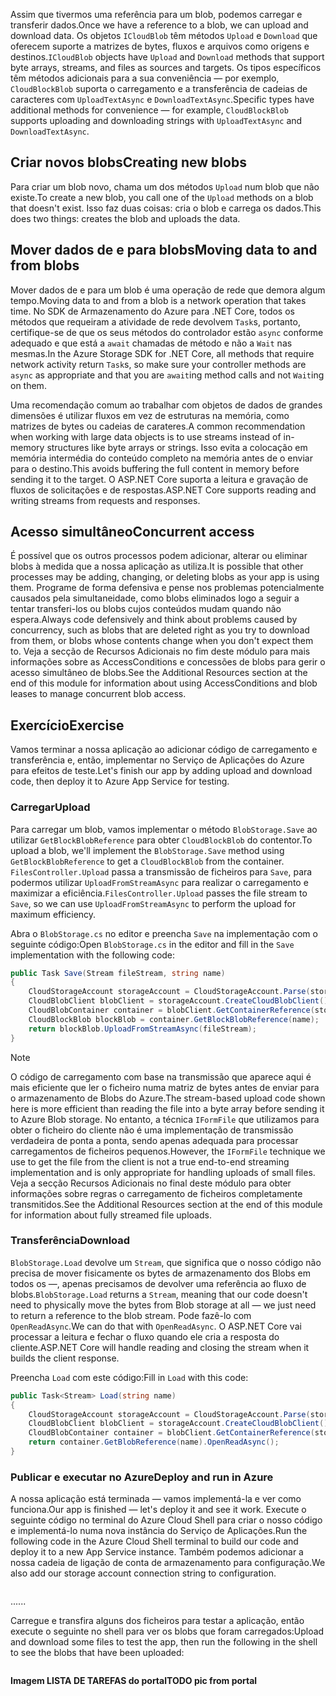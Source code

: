 <span data-ttu-id="a4ad1-101">Assim que tivermos uma referência para um blob, podemos carregar e transferir dados.</span><span class="sxs-lookup"><span data-stu-id="a4ad1-101">Once we have a reference to a blob, we can upload and download data.</span></span> <span data-ttu-id="a4ad1-102">Os objetos `ICloudBlob` têm métodos `Upload` e `Download` que oferecem suporte a matrizes de bytes, fluxos e arquivos como origens e destinos.</span><span class="sxs-lookup"><span data-stu-id="a4ad1-102">`ICloudBlob` objects have `Upload` and `Download` methods that support byte arrays, streams, and files as sources and targets.</span></span> <span data-ttu-id="a4ad1-103">Os tipos específicos têm métodos adicionais para a sua conveniência &mdash; por exemplo, `CloudBlockBlob` suporta o carregamento e a transferência de cadeias de caracteres com `UploadTextAsync` e `DownloadTextAsync`.</span><span class="sxs-lookup"><span data-stu-id="a4ad1-103">Specific types have additional methods for convenience &mdash; for example, `CloudBlockBlob` supports uploading and downloading strings with `UploadTextAsync` and `DownloadTextAsync`.</span></span>

## <a name="creating-new-blobs"></a><span data-ttu-id="a4ad1-104">Criar novos blobs</span><span class="sxs-lookup"><span data-stu-id="a4ad1-104">Creating new blobs</span></span>

<span data-ttu-id="a4ad1-105">Para criar um blob novo, chama um dos métodos `Upload` num blob que não existe.</span><span class="sxs-lookup"><span data-stu-id="a4ad1-105">To create a new blob, you call one of the `Upload` methods on a blob that doesn't exist.</span></span> <span data-ttu-id="a4ad1-106">Isso faz duas coisas: cria o blob e carrega os dados.</span><span class="sxs-lookup"><span data-stu-id="a4ad1-106">This does two things: creates the blob and uploads the data.</span></span> 

## <a name="moving-data-to-and-from-blobs"></a><span data-ttu-id="a4ad1-107">Mover dados de e para blobs</span><span class="sxs-lookup"><span data-stu-id="a4ad1-107">Moving data to and from blobs</span></span>

<span data-ttu-id="a4ad1-108">Mover dados de e para um blob é uma operação de rede que demora algum tempo.</span><span class="sxs-lookup"><span data-stu-id="a4ad1-108">Moving data to and from a blob is a network operation that takes time.</span></span> <span data-ttu-id="a4ad1-109">No SDK de Armazenamento do Azure para .NET Core, todos os métodos que requeiram a atividade de rede devolvem `Task`s, portanto, certifique-se de que os seus métodos do controlador estão `async` conforme adequado e que está a `await` chamadas de método e não a `Wait` nas mesmas.</span><span class="sxs-lookup"><span data-stu-id="a4ad1-109">In the Azure Storage SDK for .NET Core, all methods that require network activity return `Task`s, so make sure your controller methods are `async` as appropriate and that you are `await`ing method calls and not `Wait`ing on them.</span></span>

<span data-ttu-id="a4ad1-110">Uma recomendação comum ao trabalhar com objetos de dados de grandes dimensões é utilizar fluxos em vez de estruturas na memória, como matrizes de bytes ou cadeias de carateres.</span><span class="sxs-lookup"><span data-stu-id="a4ad1-110">A common recommendation when working with large data objects is to use streams instead of in-memory structures like byte arrays or strings.</span></span> <span data-ttu-id="a4ad1-111">Isso evita a colocação em memória intermédia do conteúdo completo na memória antes de o enviar para o destino.</span><span class="sxs-lookup"><span data-stu-id="a4ad1-111">This avoids buffering the full content in memory before sending it to the target.</span></span> <span data-ttu-id="a4ad1-112">O ASP.NET Core suporta a leitura e gravação de fluxos de solicitações e de respostas.</span><span class="sxs-lookup"><span data-stu-id="a4ad1-112">ASP.NET Core supports reading and writing streams from requests and responses.</span></span>

## <a name="concurrent-access"></a><span data-ttu-id="a4ad1-113">Acesso simultâneo</span><span class="sxs-lookup"><span data-stu-id="a4ad1-113">Concurrent access</span></span>

<span data-ttu-id="a4ad1-114">É possível que os outros processos podem adicionar, alterar ou eliminar blobs à medida que a nossa aplicação as utiliza.</span><span class="sxs-lookup"><span data-stu-id="a4ad1-114">It is possible that other processes may be adding, changing, or deleting blobs as your app is using them.</span></span> <span data-ttu-id="a4ad1-115">Programe de forma defensiva e pense nos problemas potencialmente causados pela simultaneidade, como blobs eliminados logo a seguir a tentar transferi-los ou blobs cujos conteúdos mudam quando não espera.</span><span class="sxs-lookup"><span data-stu-id="a4ad1-115">Always code defensively and think about problems caused by concurrency, such as blobs that are deleted right as you try to download from them, or blobs whose contents change when you don't expect them to.</span></span> <span data-ttu-id="a4ad1-116">Veja a secção de Recursos Adicionais no fim deste módulo para mais informações sobre as AccessConditions e concessões de blobs para gerir o acesso simultâneo de blobs.</span><span class="sxs-lookup"><span data-stu-id="a4ad1-116">See the Additional Resources section at the end of this module for information about using AccessConditions and blob leases to manage concurrent blob access.</span></span>

## <a name="exercise"></a><span data-ttu-id="a4ad1-117">Exercício</span><span class="sxs-lookup"><span data-stu-id="a4ad1-117">Exercise</span></span>

<span data-ttu-id="a4ad1-118">Vamos terminar a nossa aplicação ao adicionar código de carregamento e transferência e, então, implementar no Serviço de Aplicações do Azure para efeitos de teste.</span><span class="sxs-lookup"><span data-stu-id="a4ad1-118">Let's finish our app by adding upload and download code, then deploy it to Azure App Service for testing.</span></span>

### <a name="upload"></a><span data-ttu-id="a4ad1-119">Carregar</span><span class="sxs-lookup"><span data-stu-id="a4ad1-119">Upload</span></span>

<span data-ttu-id="a4ad1-120">Para carregar um blob, vamos implementar o método `BlobStorage.Save` ao utilizar `GetBlockBlobReference` para obter `CloudBlockBlob` do contentor.</span><span class="sxs-lookup"><span data-stu-id="a4ad1-120">To upload a blob, we'll implement the `BlobStorage.Save` method using `GetBlockBlobReference` to get a `CloudBlockBlob` from the container.</span></span> <span data-ttu-id="a4ad1-121">`FilesController.Upload` passa a transmissão de ficheiros para `Save`, para podermos utilizar `UploadFromStreamAsync` para realizar o carregamento e maximizar a eficiência.</span><span class="sxs-lookup"><span data-stu-id="a4ad1-121">`FilesController.Upload` passes the file stream to `Save`, so we can use `UploadFromStreamAsync` to perform the upload for maximum efficiency.</span></span>

<span data-ttu-id="a4ad1-122">Abra o `BlobStorage.cs` no editor e preencha `Save` na implementação com o seguinte código:</span><span class="sxs-lookup"><span data-stu-id="a4ad1-122">Open `BlobStorage.cs` in the editor and fill in the `Save` implementation with the following code:</span></span>

```csharp
public Task Save(Stream fileStream, string name)
{
    CloudStorageAccount storageAccount = CloudStorageAccount.Parse(storageConfig.ConnectionString);
    CloudBlobClient blobClient = storageAccount.CreateCloudBlobClient();
    CloudBlobContainer container = blobClient.GetContainerReference(storageConfig.FileContainerName);
    CloudBlockBlob blockBlob = container.GetBlockBlobReference(name);
    return blockBlob.UploadFromStreamAsync(fileStream);
}
```

> [!NOTE]
> <span data-ttu-id="a4ad1-123">O código de carregamento com base na transmissão que aparece aqui é mais eficiente que ler o ficheiro numa matriz de bytes antes de enviar para o armazenamento de Blobs do Azure.</span><span class="sxs-lookup"><span data-stu-id="a4ad1-123">The stream-based upload code shown here is more efficient than reading the file into a byte array before sending it to Azure Blob storage.</span></span> <span data-ttu-id="a4ad1-124">No entanto, a técnica `IFormFile` que utilizamos para obter o ficheiro do cliente não é uma implementação de transmissão verdadeira de ponta a ponta, sendo apenas adequada para processar carregamentos de ficheiros pequenos.</span><span class="sxs-lookup"><span data-stu-id="a4ad1-124">However, the `IFormFile` technique we use to get the file from the client is not a true end-to-end streaming implementation and is only appropriate for handling uploads of small files.</span></span> <span data-ttu-id="a4ad1-125">Veja a secção Recursos Adicionais no final deste módulo para obter informações sobre regras o carregamento de ficheiros completamente transmitidos.</span><span class="sxs-lookup"><span data-stu-id="a4ad1-125">See the Additional Resources section at the end of this module for information about fully streamed file uploads.</span></span>

### <a name="download"></a><span data-ttu-id="a4ad1-126">Transferência</span><span class="sxs-lookup"><span data-stu-id="a4ad1-126">Download</span></span>

<span data-ttu-id="a4ad1-127">`BlobStorage.Load` devolve um `Stream`, que significa que o nosso código não precisa de mover fisicamente os bytes de armazenamento dos Blobs em todos os &mdash;, apenas precisamos de devolver uma referência ao fluxo de blobs.</span><span class="sxs-lookup"><span data-stu-id="a4ad1-127">`BlobStorage.Load` returns a `Stream`, meaning that our code doesn't need to physically move the bytes from Blob storage at all &mdash; we just need to return a reference to the blob stream.</span></span> <span data-ttu-id="a4ad1-128">Pode fazê-lo com `OpenReadAsync`.</span><span class="sxs-lookup"><span data-stu-id="a4ad1-128">We can do that with `OpenReadAsync`.</span></span> <span data-ttu-id="a4ad1-129">O ASP.NET Core vai processar a leitura e fechar o fluxo quando ele cria a resposta do cliente.</span><span class="sxs-lookup"><span data-stu-id="a4ad1-129">ASP.NET Core will handle reading and closing the stream when it builds the client response.</span></span>

<span data-ttu-id="a4ad1-130">Preencha `Load` com este código:</span><span class="sxs-lookup"><span data-stu-id="a4ad1-130">Fill in `Load` with this code:</span></span>

```csharp
public Task<Stream> Load(string name)
{
    CloudStorageAccount storageAccount = CloudStorageAccount.Parse(storageConfig.ConnectionString);
    CloudBlobClient blobClient = storageAccount.CreateCloudBlobClient();
    CloudBlobContainer container = blobClient.GetContainerReference(storageConfig.FileContainerName);
    return container.GetBlobReference(name).OpenReadAsync();
}
```

### <a name="deploy-and-run-in-azure"></a><span data-ttu-id="a4ad1-131">Publicar e executar no Azure</span><span class="sxs-lookup"><span data-stu-id="a4ad1-131">Deploy and run in Azure</span></span>

<span data-ttu-id="a4ad1-132">A nossa aplicação está terminada &mdash; vamos implementá-la e ver como funciona.</span><span class="sxs-lookup"><span data-stu-id="a4ad1-132">Our app is finished &mdash; let's deploy it and see it work.</span></span> <span data-ttu-id="a4ad1-133">Execute o seguinte código no terminal do Azure Cloud Shell para criar o nosso código e implementá-lo numa nova instância do Serviço de Aplicações.</span><span class="sxs-lookup"><span data-stu-id="a4ad1-133">Run the following code in the Azure Cloud Shell terminal to build our code and deploy it to a new App Service instance.</span></span> <span data-ttu-id="a4ad1-134">Também podemos adicionar a nossa cadeia de ligação de conta de armazenamento para configuração.</span><span class="sxs-lookup"><span data-stu-id="a4ad1-134">We also add our storage account connection string to configuration.</span></span>

```console

```

<span data-ttu-id="a4ad1-135">...</span><span class="sxs-lookup"><span data-stu-id="a4ad1-135">...</span></span>

<span data-ttu-id="a4ad1-136">Carregue e transfira alguns dos ficheiros para testar a aplicação, então execute o seguinte no shell para ver os blobs que foram carregados:</span><span class="sxs-lookup"><span data-stu-id="a4ad1-136">Upload and download some files to test the app, then run the following in the shell to see the blobs that have been uploaded:</span></span>

```console

```

<span data-ttu-id="a4ad1-137">**Imagem LISTA DE TAREFAS do portal**</span><span class="sxs-lookup"><span data-stu-id="a4ad1-137">**TODO pic from portal**</span></span>